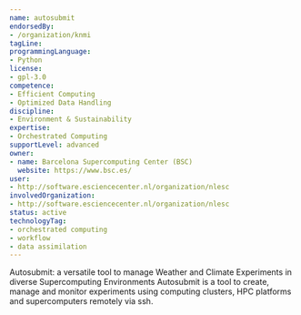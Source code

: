 ```yaml
---
name: autosubmit
endorsedBy:
- /organization/knmi
tagLine:
programmingLanguage:
- Python
license:
- gpl-3.0
competence:
- Efficient Computing
- Optimized Data Handling
discipline:
- Environment & Sustainability
expertise:
- Orchestrated Computing
supportLevel: advanced
owner:
- name: Barcelona Supercomputing Center (BSC)
  website: https://www.bsc.es/
user:
- http://software.esciencecenter.nl/organization/nlesc
involvedOrganization:
- http://software.esciencecenter.nl/organization/nlesc
status: active
technologyTag:
- orchestrated computing
- workflow
- data assimilation
---
```

Autosubmit: a versatile tool to manage Weather and Climate Experiments in diverse Supercomputing Environments
Autosubmit is a tool to create, manage and monitor experiments using
computing clusters, HPC platforms and supercomputers remotely via ssh.

